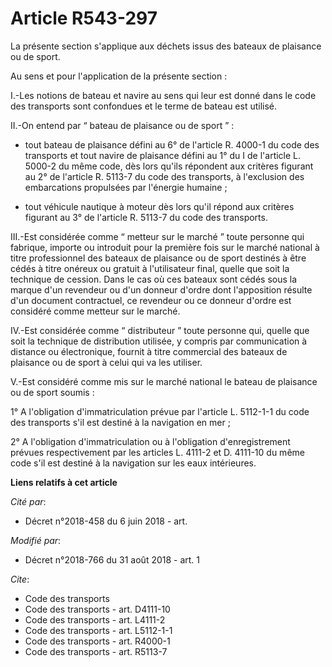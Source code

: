 # Article R543-297

La présente section s'applique aux déchets issus des bateaux de plaisance ou de sport. 

Au sens et pour l'application de la présente section : 

I.-Les notions de bateau et navire au sens qui leur est donné dans le code des transports sont confondues et le terme de
bateau est utilisé. 

II.-On entend par “ bateau de plaisance ou de sport ” :

- tout bateau de plaisance défini au 6° de l'article R. 4000-1 du code des transports et tout navire de plaisance défini au
1° du I de l'article L. 5000-2 du même code, dès lors qu'ils répondent aux critères figurant au 2° de l'article R. 5113-7 du
code des transports, à l'exclusion des embarcations propulsées par l'énergie humaine ;

- tout véhicule nautique à moteur dès lors qu'il répond aux critères figurant au 3° de l'article R. 5113-7 du code des
transports. 

III.-Est considérée comme “ metteur sur le marché ” toute personne qui fabrique, importe ou introduit pour la première fois
sur le marché national à titre professionnel des bateaux de plaisance ou de sport destinés à être cédés à titre onéreux ou
gratuit à l'utilisateur final, quelle que soit la technique de cession. Dans le cas où ces bateaux sont cédés sous la marque
d'un revendeur ou d'un donneur d'ordre dont l'apposition résulte d'un document contractuel, ce revendeur ou ce donneur
d'ordre est considéré comme metteur sur le marché. 

IV.-Est considérée comme “ distributeur ” toute personne qui, quelle que soit la technique de distribution utilisée, y
compris par communication à distance ou électronique, fournit à titre commercial des bateaux de plaisance ou de sport à celui
qui va les utiliser. 

V.-Est considéré comme mis sur le marché national le bateau de plaisance ou de sport soumis : 

1° A l'obligation d'immatriculation prévue par l'article L. 5112-1-1 du code des transports s'il est destiné à la navigation
en mer ; 

2° A l'obligation d'immatriculation ou à l'obligation d'enregistrement prévues respectivement par les articles L. 4111-2 et
D. 4111-10 du même code s'il est destiné à la navigation sur les eaux intérieures.

**Liens relatifs à cet article**

_Cité par_:

  - Décret n°2018-458 du 6 juin 2018 - art.

_Modifié par_:

  - Décret n°2018-766 du 31 août 2018 - art. 1

_Cite_:

  - Code des transports
  - Code des transports - art. D4111-10
  - Code des transports - art. L4111-2
  - Code des transports - art. L5112-1-1
  - Code des transports - art. R4000-1
  - Code des transports - art. R5113-7

